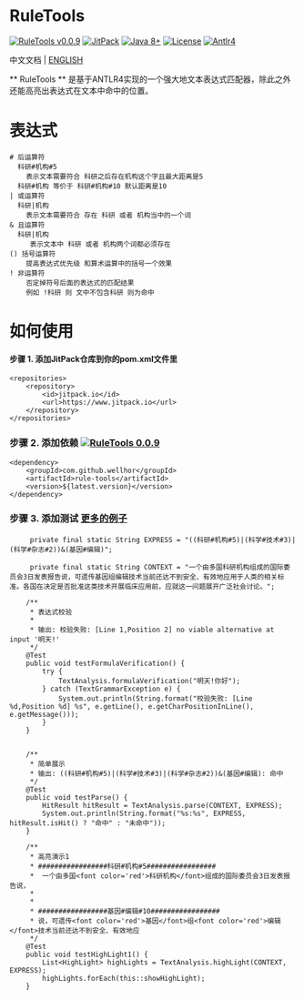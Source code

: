 # RuleTools

[![RuleTools v0.0.9](https://img.shields.io/badge/RuleTools-v0.0.9-orange)](https://github.com/wellhor/RuleTools)
[![JitPack](https://www.jitpack.io/v/wellhor/rule-tools.svg)](https://www.jitpack.io/#wellhor/rule-tools)
[![Java 8+](https://img.shields.io/badge/java-8+-4c7e9f.svg)](http://java.oracle.com)
[![License](https://img.shields.io/badge/license-MIT-green)](https://github.com/wellhor/RuleTools/blob/master/LICENSE)
[![Antlr4](https://img.shields.io/badge/anltr-v4-yellow)](https://github.com/antlr/antlr4)
 
  中文文档 | [ENGLISH](https://github.com/wellhor/RuleTools/blob/master/README-en.md)

** RuleTools ** 是基于ANTLR4实现的一个强大地文本表达式匹配器，除此之外还能高亮出表达式在文本中命中的位置。


# 表达式

```
# 后运算符
  科研#机构#5 
    表示文本需要符合 科研之后存在机构这个字且最大距离是5
  科研#机构 等价于 科研#机构#10 默认距离是10 
| 或运算符
  科研|机构
    表示文本需要符合 存在 科研 或者 机构当中的一个词
& 且运算符
  科研|机构
     表示文本中 科研 或者 机构两个词都必须存在
() 括号运算符
    提高表达式优先级 和算术运算中的括号一个效果
! 非运算符
    否定掉符号后面的表达式的匹配结果 
    例如 !科研 则 文中不包含科研 则为命中
```

# 如何使用

#### 步骤 1. 添加JitPack仓库到你的pom.xml文件里

```
<repositories>
	<repository>
        <id>jitpack.io</id>
        <url>https://www.jitpack.io</url>
    </repository>
</repositories>
```

### 步骤 2. 添加依赖  [![RuleTools 0.0.9](https://img.shields.io/badge/LatestVersion-0.0.9-orange)](https://github.com/wellhor/RuleTools)

```
<dependency>
    <groupId>com.github.wellhor</groupId>
    <artifactId>rule-tools</artifactId>
    <version>${latest.version}</version>
</dependency>
```

### 步骤 3. 添加测试  [更多的例子](https://github.com/wellhor/RuleTools/blob/master/src/test/java/pers/wellhor/test/ParseTest.java)

```
     private final static String EXPRESS = "((科研#机构#5)|(科学#技术#3)|(科学#杂志#2))&(基因#编辑)";
     
     private final static String CONTEXT = "一个由多国科研机构组成的国际委员会3日发表报告说，可遗传基因组编辑技术当前还达不到安全、有效地应用于人类的相关标准。各国在决定是否批准这类技术开展临床应用前，应就这一问题展开广泛社会讨论。";

    /**
     * 表达式校验
     *
     * 输出: 校验失败: [Line 1,Position 2] no viable alternative at input '明天!'
     */
    @Test
    public void testFormulaVerification() {
        try {
            TextAnalysis.formulaVerification("明天!你好");
        } catch (TextGrammarException e) {
            System.out.println(String.format("校验失败: [Line %d,Position %d] %s", e.getLine(), e.getCharPositionInLine(), e.getMessage()));
        }
    }


    /**
     * 简单展示
     * 输出: ((科研#机构#5)|(科学#技术#3)|(科学#杂志#2))&(基因#编辑): 命中
     */
    @Test
    public void testParse() {
        HitResult hitResult = TextAnalysis.parse(CONTEXT, EXPRESS);
        System.out.println(String.format("%s:%s", EXPRESS, hitResult.isHit() ? "命中" : "未命中"));
    }

    /**
     * 高亮演示1
     * #################科研#机构#5#################
     *  一个由多国<font color='red'>科研机构</font>组成的国际委员会3日发表报告说，
     *  
     *  
     * #################基因#编辑#10#################
     * 说，可遗传<font color='red'>基因</font>组<font color='red'>编辑</font>技术当前还达不到安全、有效地应
     */
    @Test
    public void testHighLight1() {
        List<HighLight> highLights = TextAnalysis.highLight(CONTEXT, EXPRESS);
        highLights.forEach(this::showHighLight);
    }
```
